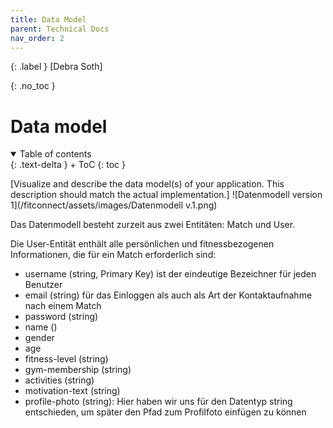 ```yaml
---
title: Data Model
parent: Technical Docs
nav_order: 2
---
```


{: .label }
[Debra Soth]

{: .no_toc }
# Data model

<details open markdown="block">
{: .text-delta }
<summary>Table of contents</summary>
+ ToC
{: toc }
</details>

[Visualize and describe the data model(s) of your application. This description should match the actual implementation.]
![Datenmodell version 1](/fitconnect/assets/images/Datenmodell v.1.png)

Das Datenmodell besteht zurzeit aus zwei Entitäten: Match und User.

Die User-Entität enthält alle persönlichen und fitnessbezogenen Informationen, die für ein Match erforderlich sind:

- username (string, Primary Key) ist der eindeutige Bezeichner für jeden Benutzer
- email (string) für das Einloggen als auch als Art der Kontaktaufnahme nach einem Match
- password (string)
- name ()
- gender
- age
- fitness-level (string)
- gym-membership (string)
- activities (string)
- motivation-text (string)
- profile-photo (string): Hier haben wir uns für den Datentyp string entschieden, um später den Pfad zum Profilfoto einfügen zu können

